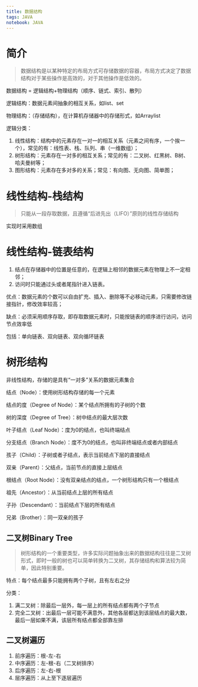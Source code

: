 ```yaml
---
title: 数据结构
tags: JAVA
notebook: JAVA
---
```


# 简介
>数据结构是以某种特定的布局方式可存储数据的容器，布局方式决定了数据结构对于某些操作是高效的，对于其他操作是低效的。

数据结构 = 逻辑结构+物理结构（顺序、链式、索引、散列）

逻辑结构：数据元素间抽象的相互关系，如list、set

物理结构：（存储结构），在计算机存储器中的存储形式，如Arraylist

逻辑分类：
1. 线性结构：结构中的元素存在一对一的相互关系（元素之间有序，一个挨一个），常见的有：线性表、栈、队列、串（一维数组）；
2. 树形结构：元素存在一对多的相互关系；常见的有：二叉树、红黑树、B树、哈夫曼树等；
3. 图形结构：元素存在多对多的关系；常见：有向图、无向图、简单图；

# 线性结构-栈结构
>只能从一段存取数据，且遵循“后进先出（LIFO）”原则的线性存储结构

实现时采用数组

# 线性结构-链表结构

1. 结点在存储器中的位置是任意的，在逻辑上相邻的数据元素在物理上不一定相邻；
2. 访问时只能通过头或者尾指针进入链表。

优点：数据元素的个数可以自由扩充、插入、删除等不必移动元素，只需要修改链接指针，修改效率较高；

缺点：必须采用顺序存取，即存取数据元素时，只能按链表的顺序进行访问，访问节点效率低

包括：单向链表、双向链表、双向循环链表

# 树形结构

非线性结构，存储的是具有“一对多”关系的数据元素集合

结点（Node）：使用树形结构存储的每一个元素

结点的度（Degree of Node）：某个结点所拥有的子树的个数

树的深度（Degree of Tree）：树中结点的最大层次数

叶子结点（Leaf Node）：度为0的结点，也叫终端结点

分支结点（Branch Node）：度不为0的结点，也叫非终端结点或者内部结点

孩子（Child）：子树或者子结点，表示当前结点下层的直接结点

双亲（Parent）：父结点，当前节点的直接上层结点

根结点（Root Node）：没有双亲结点的结点，一个树形结构只有一个根结点

祖先（Ancestor）：从当前结点上层的所有结点

子孙（Descendant）：当前结点下层的所有结点

兄弟（Brother）：同一双亲的孩子

## 二叉树Binary Tree

>树形结构的一个重要类型，许多实际问题抽象出来的数据结构往往是二叉树形式，即时一般的树也可以简单转换为二叉树，其存储结构和算法较为简单，因此特别重要。

特点：每个结点最多只能拥有两个子树，且有左右之分

分类：
1. 满二叉树：除最后一层外，每一层上的所有结点都有两个子节点
2. 完全二叉树：出最后一层可能不满意外，其他各层都达到该层结点的最大数，最后一层如果不满，该层所有结点都全部靠左排

## 二叉树遍历
1. 前序遍历：根-左-右
2. 中序遍历：左-根-右（二叉树排序）
3. 后序遍历：左-右-根
4. 层序遍历：从上至下逐层遍历




